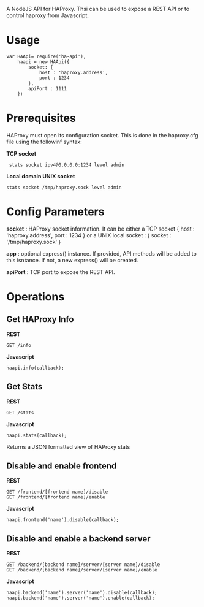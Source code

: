 A NodeJS API for HAProxy.
Thsi can be used to expose a REST API or to control haproxy from Javascript.

# Usage #
    var HAApi= require('ha-api'),
		haapi = new HAApi({
			socket: {
				host : 'haproxy.address',
				port : 1234
			},
			apiPort : 1111
		})
	
# Prerequisites #
HAProxy must open its configuration socket. This is done in the haproxy.cfg file using the followinf syntax:

**TCP socket**

	 stats socket ipv4@0.0.0.0:1234 level admin

**Local domain UNIX socket**

 	stats socket /tmp/haproxy.sock level admin
	

# Config Parameters #
**socket** : HAProxy socket information. It can be either a TCP socket
	{
		host : 'haproxy.address',
		port : 1234
	}
or a UNIX local socket :
{
	socket : '/tmp/haproxy.sock'
}

**app** : optional express() instance. If provided, API methods will be added to this isntance. If not, a new express() will be created.

**apiPort** : TCP port to expose the REST API.  

# Operations #
## Get HAProxy Info ##
**REST**

	GET /info
**Javascript**

	haapi.info(callback);

## Get Stats ##
**REST**

	GET /stats
**Javascript**

	haapi.stats(callback);

Returns a JSON formatted view of HAProxy stats

## Disable and enable frontend ##
**REST**

	GET /frontend/[frontend name]/disable
	GET /frontend/[frontend name]/enable
**Javascript**
	
	haapi.frontend('name').disable(callback);


## Disable and enable a backend server ##
**REST**

	GET /backend/[backend name]/server/[server name]/disable
	GET /backend/[backend name]/server/[server name]/enable

**Javascript**
	
	haapi.backend('name').server('name').disable(callback);
	haapi.backend('name').server('name').enable(callback);